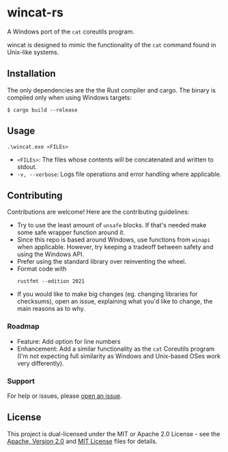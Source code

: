 # wincat-rs

A Windows port of the `cat` coreutils program.

wincat is designed to mimic the functionality of the `cat` command found in
Unix-like systems.

## Installation

The only dependencies are the the Rust compiler and cargo. The binary
is compiled only when using Windows targets:

``` console
$ cargo build --release
```

## Usage

``` console
.\wincat.exe <FILEs>
```

  - `<FILEs>`: The files whose contents will be concatenated and written to
    stdout.
  - `-v, --verbose`: Logs file operations and error handling where applicable.

## Contributing

Contributions are welcome! Here are the contributing guidelines:

  - Try to use the least amount of `unsafe` blocks. If that's needed make some
    safe wrapper function around it.
  - Since this repo is based around Windows, use functions from `winapi` when
    applicable. However, try keeping a tradeoff between safety and using the
    Windows API.
  - Prefer using the standard library over reinventing the wheel.
  - Format code with
    ``` console
    rustfmt --edition 2021
    ```
  - If you would like to make big changes (eg. changing libraries for
    checksums), open an issue, explaining what you'd like to change, the main
    reasons as to why.

### Roadmap

  - Feature: Add option for line numbers
  - Enhancement: Add a similar functionality as the `cat` Coreutils program (I'm
    not expecting full similarity as Windows and Unix-based OSes work very
    differently).

### Support

For help or issues, please [open an
issue](https://github.com/walker84837/wincat-rs/issues).

## License

This project is dual-licensed under the MIT or Apache 2.0 License - see the
[Apache, Version 2.0](LICENSE_APACHE.md) and [MIT License](LICENSE_MIT.md) files
for details.
